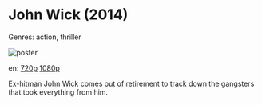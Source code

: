 # John Wick (2014)

Genres: action, thriller

![poster](http://image.tmdb.org/t/p/w500/5vHssUeVe25bMrof1HyaPyWgaP.jpg)

en:
  [720p](magnet:?xt=urn:btih:75329C300B952E843E071CD2603BB5960C171ACF&tr=udp://glotorrents.pw:6969/announce&tr=udp://tracker.opentrackr.org:1337/announce&tr=udp://torrent.gresille.org:80/announce&tr=udp://tracker.openbittorrent.com:80&tr=udp://tracker.coppersurfer.tk:6969&tr=udp://tracker.leechers-paradise.org:6969&tr=udp://p4p.arenabg.ch:1337&tr=udp://tracker.internetwarriors.net:1337)
  [1080p](magnet:?xt=urn:btih:0988A8FEA9D4949574A32918565E04E677BBAB5D&tr=udp://glotorrents.pw:6969/announce&tr=udp://tracker.opentrackr.org:1337/announce&tr=udp://torrent.gresille.org:80/announce&tr=udp://tracker.openbittorrent.com:80&tr=udp://tracker.coppersurfer.tk:6969&tr=udp://tracker.leechers-paradise.org:6969&tr=udp://p4p.arenabg.ch:1337&tr=udp://tracker.internetwarriors.net:1337)
  


Ex-hitman John Wick comes out of retirement to track down the gangsters that took everything from him.
